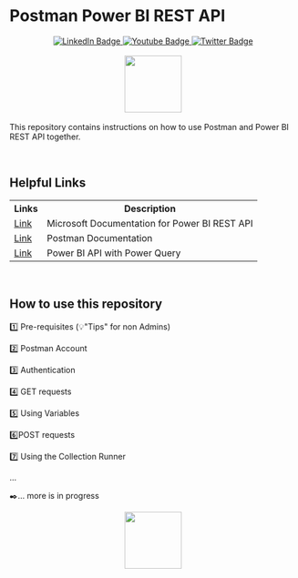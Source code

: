 # Postman Power BI REST API
<div id="badges"  align="center">
  <a href="https://www.linkedin.com/in/k-borchert/">
    <img src="https://img.shields.io/badge/LinkedIn-blue?style=for-the-badge&logo=linkedin&logoColor=white" alt="LinkedIn Badge"/>
  </a>
  <a href="https://www.youtube.com/channel/UC6nEaIKn3ffJG6otCqNSMlA">
    <img src="https://img.shields.io/badge/YouTube-red?style=for-the-badge&logo=youtube&logoColor=white" alt="Youtube Badge"/>
  </a>
  <a href="https://twitter.com/Mirrortears">
    <img src="https://img.shields.io/badge/Twitter-blue?style=for-the-badge&logo=twitter&logoColor=white" alt="Twitter Badge"/>
  </a>
    </a></div>
    <br>
<div id="header" align="center">
  <img src="https://media.giphy.com/media/5vlqsvkApaFjtvL6CZ/giphy.gif" width="100"/>
</div>
<br>
This repository contains instructions on how to use Postman and Power BI REST API together.<p>
<br>

## Helpful Links

<table>
<tr>
<th>Links</th>
<th>Description</th>
</tr>
<tr>
<td><a href="https://docs.microsoft.com/en-us/rest/api/power-bi/?WT.mc_id=AZ-MVP-5003494">Link</a></td>
<td>Microsoft Documentation for Power BI REST API</td>
</tr>

<tr>
<td><a href="https://learning.postman.com/docs/getting-started/introduction/">Link</a></td>
<td>Postman Documentation</td>
</tr>

<tr>
<td><a href="https://github.com/tirnovar/Power_BI_REST_API_PQ">Link</a></td>
<td>Power BI API with Power Query</td>
</tr>

</table>
<br>

## How to use this repository

1️⃣ Pre-requisites (💡"Tips" for non Admins)<p>
2️⃣ Postman Account<p>
3️⃣ Authentication <p>
4️⃣ GET requests <p>
5️⃣ Using Variables <p>
6️⃣POST requests <p>
7️⃣ Using the Collection Runner<p>
...

✒️... more is in progress
<br>
<div id="header" align="center">
  <img src="https://user-images.githubusercontent.com/63601923/182033856-8a1dbc2c-f137-4fb0-9248-b50f1e26f021.png" width="100"/>
</div>
<br>



